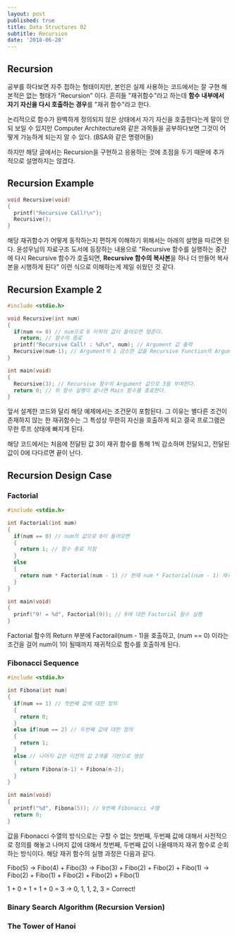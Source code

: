```yaml
---
layout: post
published: true
title: Data Structures 02
subtitle: Recursion
date: '2018-06-28'
---
```

## Recursion

공부를 하다보면 자주 접하는 형태이지만, 본인은 실제 사용하는 코드에서는 잘 구현 해본적은 없는 형태가 "Recursion" 이다. 흔히들 "재귀함수"라고 하는데 **함수 내부에서 자기 자신을 다시 호출하는 경우**를 "재귀 함수"라고 한다.

논리적으로 함수가 완벽하게 정의되지 않은 상태에서 자기 자신을 호출한다는게 말이 안되 보일 수 있지만 Computer Architecture와 같은 과목들을 공부하다보면 그것이 어떻게 가능하게 되는지 알 수 있다. (BSA와 같은 명령어들)

하지만 해당 글에서는 Recursion을 구현하고 응용하는 것에 초점을 두기 때문에 추가적으로 설명하지는 않겠다.

## Recursion Example  
  
```c
void Recursive(void)
{
  printf("Recursive Call!\n");
  Recursive();
}
```

해당 재귀함수가 어떻게 동작하는지 편하게 이해하기 위해서는 아래의 설명을 따르면 된다. 윤성우님의 자료구조 도서에 등장하는 내용으로 "Recursive 함수를 실행하는 중간에 다시 Recursive 함수가 호출되면, **Recursive 함수의 복사본**을 하나 더 만들어 복사본을 시행하게 된다" 이런 식으로 이해하는게 제일 쉬웠던 것 같다.

## Recursion Example 2

```c
#include <stdio.h>

void Recursive(int num)
{
  if(num <= 0) // num으로 0 이하의 값이 들어오면 멈춘다.
    return; // 함수의 종료
  printf("Recursive Call! : %d\n", num); // Argument 값 출력
  Recursive(num-1); // Argument의 1 감소한 값을 Recursive Function의 Argument 값으로 준다.
}

int main(void)
{
  Recursive(3); // Recursive 함수의 Argument 값으로 3을 부여한다.
  return 0; // 위 함수 실행이 끝나면 Main 함수를 종료한다.
}
```

앞서 설계한 코드와 달리 해당 예제에서는 조건문이 포함된다. 그 이유는 별다른 조건이 존재하지 않는 한 재귀함수는 그 특성상 무한히 자신을 호출하게 되고 결국 프로그램은 무한 루프 상태에 빠지게 된다.

해당 코드에서는 처음에 전달된 값 3이 재귀 함수를 통해 1씩 감소하며 전달되고, 전달된 값이 0에 다다르면 끝이 난다.

## Recursion Design Case

### Factorial

```c
#include <stdio.h>

int Factorial(int num)
{
  if(num == 0) // num의 값으로 0이 들어오면
  {
    return 1; // 함수 종료 지점
  }
  else
  {
    return num * Factorial(num - 1) // 현재 num * Factorial(num - 1) 재귀 실행
  }
}

int main(void)
{
  prinf("9! = %d", Factorial(9)); // 9에 대한 Factorial 함수 실행
}
```

Factorial 함수의 Return 부분에 Factorail(num - 1)을 호출하고, (num == 0) 이라는 조건을 걸어 num이 1이 될때까지 재귀적으로 함수를 호출하게 된다.

### Fibonacci Sequence

```c
#include <stdio.h>

int Fibona(int num)
{
  if(num == 1) // 첫번째 값에 대한 정의
  {
    return 0;
  }
  else if(num == 2) // 두번째 값에 대한 정의
  {
    return 1;
  }
  else // 나머지 값은 이전의 값 2개를 기반으로 생성
  {
    return Fibona(n-1) + Fibona(n-2);
  }
}

int main(void)
{
  printf("%d", Fibona(5)); // 9번째 Fibonacci 수열
  return 0;
}
```
값을 Fibonacci 수열의 방식으로는 구할 수 없는 첫번째, 두번째 값에 대해서 사전적으로 정의를 해놓고 나머지 값에 대해서 첫번째, 두번째 값이 나올때까지 재귀 함수로 순회하는 방식이다. 해당 재귀 함수의 실행 과정은 다음과 같다.

Fibo(5) -> Fibo(4) + Fibo(3) -> Fibo(3) + Fibo(2) + Fibo(2) + Fibo(1) -> Fibo(2) + Fibo(1) + Fibo(2) + Fibo(2) + Fibo(1)

1 + 0 + 1 + 1 + 0 = 3 -> 0, 1, 1, 2, 3 = Correct!

### Binary Search Algorithm (Recursion Version)



### The Tower of Hanoi


